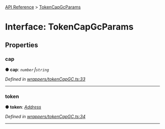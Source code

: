 [API Reference](../README.md) > [TokenCapGcParams](../interfaces/TokenCapGcParams.md)



# Interface: TokenCapGcParams


## Properties
<a id="cap"></a>

###  cap

**●  cap**:  *`number`⎮`string`* 

*Defined in [wrappers/tokenCapGC.ts:33](https://github.com/daostack/arc.js/blob/42de6847/lib/wrappers/tokenCapGC.ts#L33)*





___

<a id="token"></a>

###  token

**●  token**:  *[Address](../#Address)* 

*Defined in [wrappers/tokenCapGC.ts:34](https://github.com/daostack/arc.js/blob/42de6847/lib/wrappers/tokenCapGC.ts#L34)*





___


